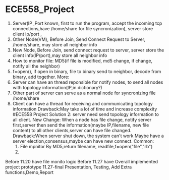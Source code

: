 # ECE558_Project
1. Server(IP ,Port known, first to run the program, accept the incoming tcp connections,have /home/share for file syncronization), server store client ip/port , 
2. Other Node(VM), Before Join, Send Connect Request to Server, /home/share, may store all neighbor info
3. New Node, Before Join, send connect request to server, server store the client info(IP/port),may store all neighbor info
4. How to monitor file: MD5(if file is modified, md5 change, if change, notify all the neighbor)
5. f=open(), if open in binary, file to binary send to neighbor, decode from binary, add together.
More:
1. Server can have an thread reponsible for notify nodes, to send all nodes with topology information(IP,in dictionary?)
2. Other part of server can serve as a normal node for syncronizing file /home/share 
3. Client can have a thread for receiving and communicating topology information
Drawback:May take a lot of time and increase complexity
#ECE558 Project Solution 2:
server need send topology information to all client.
New Change: When a node has file change, notify server first,server then send the information(maybe IP,filename, new file content) to all other clients,server can have file changed.
Drawback:When server shut down, the system can't work
Maybe have a server election,consensus,maybe can have new connect.
   Common:
   1. File mpnitor By MD5,return filename, readfile,f=open("file","rb")
   2. 

Before 11.20 have file monito logic
Before 11.27 have Overall implemented project prototype
11.27-final Presentation, Testing, Add Extra functions,Demo,Report
   
   
